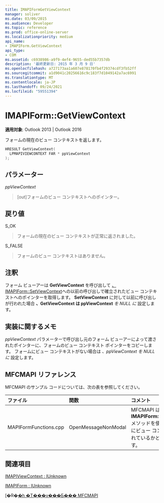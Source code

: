 ```yaml
---
title: IMAPIFormGetViewContext
manager: soliver
ms.date: 03/09/2015
ms.audience: Developer
ms.topic: reference
ms.prod: office-online-server
ms.localizationpriority: medium
api_name:
- IMAPIForm.GetViewContext
api_type:
- COM
ms.assetid: c6938986-a9f9-4ef4-9655-ded55b7357db
description: '最終更新日: 2015 年 3 月 9 日'
ms.openlocfilehash: a727173aa1a607e878170fb4f29374cdf3fb52ff
ms.sourcegitcommit: a1d9041c20256616c9c183f7d1049142a7ac6991
ms.translationtype: MT
ms.contentlocale: ja-JP
ms.lasthandoff: 09/24/2021
ms.locfileid: "59551394"
---
```

# <a name="imapiformgetviewcontext"></a>IMAPIForm::GetViewContext

  
  
**適用対象**: Outlook 2013 | Outlook 2016 
  
フォームの現在のビュー コンテキストを返します。 
  
```cpp
HRESULT GetViewContext(
  LPMAPIVIEWCONTEXT FAR * ppViewContext
);
```

## <a name="parameters"></a>パラメーター

 _ppViewContext_
  
> [out]フォームのビュー コンテキストへのポインター。
    
## <a name="return-value"></a>戻り値

S_OK 
  
> フォームの現在のビュー コンテキストが正常に返されました。 
    
S_FALSE 
  
> フォームのビュー コンテキストはありません。
    
## <a name="remarks"></a>注釈

フォーム ビューアーは **GetViewContext** を呼び出して [、IMAPIForm::SetViewContext](imapiform-setviewcontext.md)への以前の呼び出しで確立されたビュー コンテキストへのポインターを取得します。 **SetViewContext** に対して以前に呼び出しが行われた場合 **、GetViewContext は ppViewContext** _を NULL に_ 設定します。 
  
## <a name="notes-to-implementers"></a>実装に関するメモ

_ppViewContext_ パラメーターで呼び出し元のフォーム ビューアーによって渡されたポインターに、フォームのビュー コンテキスト ポインターをコピーします。 フォームにビュー コンテキストがない場合は  _、ppViewContext を NULL に_ 設定します。 
  
## <a name="mfcmapi-reference"></a>MFCMAPI リファレンス

MFCMAPI のサンプル コードについては、次の表を参照してください。
  
|**ファイル**|**関数**|**コメント**|
|:-----|:-----|:-----|
|MAPIFormFunctions.cpp  <br/> |OpenMessageNonModal  <br/> |MFCMAPI は **IMAPIForm::GetViewContext** メソッドを使用して、フォームにビュー コンテキストが含されているかどうかを確認します。  <br/> |
   
## <a name="see-also"></a>関連項目



[IMAPIViewContext : IUnknown](imapiviewcontextiunknown.md)
  
[IMAPIForm : IUnknown](imapiformiunknown.md)


[�R�[�h �T���v���Ƃ��� MFCMAPI](mfcmapi-as-a-code-sample.md)

